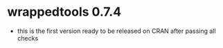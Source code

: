 # wrappedtools 0.7.4   
- this is the first version ready to be released on CRAN after passing all checks   